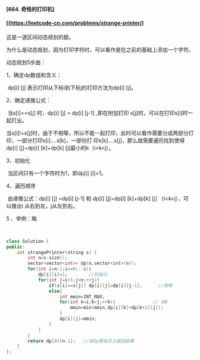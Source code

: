 #### [664. 奇怪的打印机]

#### [(https://leetcode-cn.com/problems/strange-printer/)

这是一道区间动态规划的题。

为什么是动态规划，因为打印字符时，可以看作是在之前的基础上添加一个字符。

动态规划5步曲：

1、确定dp数组和含义：

​	dp[i] [j] 表示打印从下标i到下标j的打印方法为dp[i] [j]。

2、确定递推公式：

​	当s[i]==s[j] 时，dp[i] [j] = dp[i] [j-1] ,即在附加打印 s[j]时，可以在打印s[i]时一起打出。

​	当s[i]!=s[j]时，由于不相等，所以不能一起打印，此时可以看作需要分成两部分打印，一部分打印s[i]....s[k]，一部份打	印s[k]....s[j]，那么就需要遍历找到使得dp[i] [j]=dp[i] [k]+dp[k] [j]最小的k（i<k<j）。

3、初始化

​	当区间只有一个字符时为1，即dp[i] [i]=1。

4、遍历顺序

​	由递推公式：dp[i] [j] =dp[i] [j-1] 和 dp[i] [j]=dp[i] [k]+dp[k] [j] （i<k<j），可以推出i 从右到左，j从左到右。

5 、举例：略

​	

```cpp
class Solution {
public:
    int strangePrinter(string s) {
        int n=s.size();
        vector<vector<int>> dp(n,vector<int>(n));
        for(int i=n-1;i>=0;--i){
            dp[i][i]=1;        //初始化
            for(int j=i+1;j<n;++j){ 
                if(s[i]==s[j]) dp[i][j]=dp[i][j-1];      //相等
                else{
                    int mmin=INT_MAX;
                    for(int k=i;k<j;++k){              // 找k
                        mmin=min(mmin,dp[i][k]+dp[k+1][j]);
                    }
                    dp[i][j]=mmin;
                }
            }
        }
        return dp[0][n-1];   //依dp数组含义返回结果
    }
};
```

